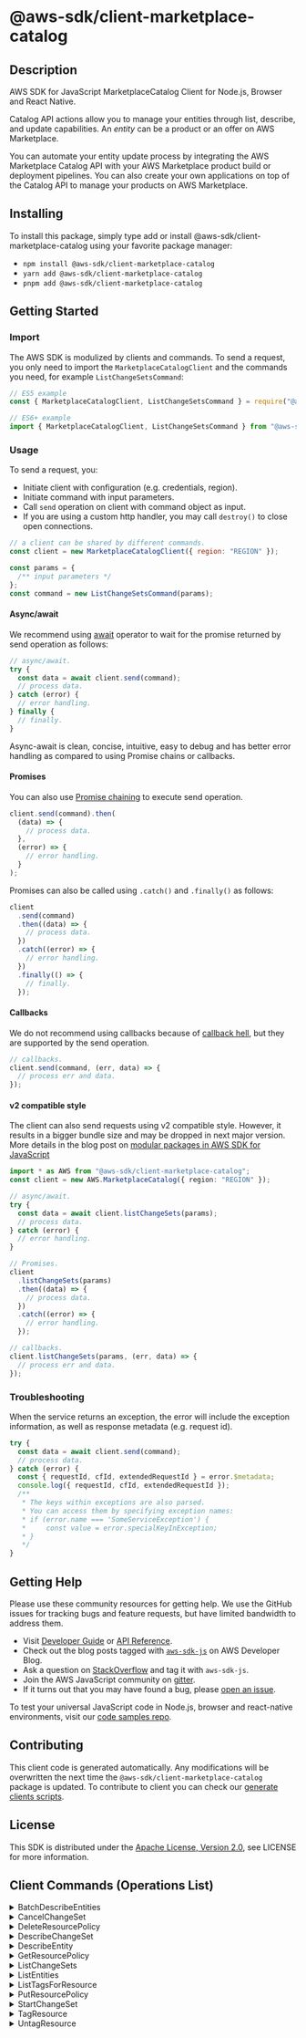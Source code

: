 <!-- generated file, do not edit directly -->

# @aws-sdk/client-marketplace-catalog

## Description

AWS SDK for JavaScript MarketplaceCatalog Client for Node.js, Browser and React Native.

<p>Catalog API actions allow you to manage your entities through list, describe, and
update capabilities. An <i>entity</i> can be a product or an offer on AWS Marketplace. </p>
<p>You can automate your entity update process by integrating the AWS Marketplace Catalog
API with your AWS Marketplace product build or deployment pipelines. You can also create
your own applications on top of the Catalog API to manage your products on AWS
Marketplace.</p>

## Installing

To install this package, simply type add or install @aws-sdk/client-marketplace-catalog
using your favorite package manager:

- `npm install @aws-sdk/client-marketplace-catalog`
- `yarn add @aws-sdk/client-marketplace-catalog`
- `pnpm add @aws-sdk/client-marketplace-catalog`

## Getting Started

### Import

The AWS SDK is modulized by clients and commands.
To send a request, you only need to import the `MarketplaceCatalogClient` and
the commands you need, for example `ListChangeSetsCommand`:

```js
// ES5 example
const { MarketplaceCatalogClient, ListChangeSetsCommand } = require("@aws-sdk/client-marketplace-catalog");
```

```ts
// ES6+ example
import { MarketplaceCatalogClient, ListChangeSetsCommand } from "@aws-sdk/client-marketplace-catalog";
```

### Usage

To send a request, you:

- Initiate client with configuration (e.g. credentials, region).
- Initiate command with input parameters.
- Call `send` operation on client with command object as input.
- If you are using a custom http handler, you may call `destroy()` to close open connections.

```js
// a client can be shared by different commands.
const client = new MarketplaceCatalogClient({ region: "REGION" });

const params = {
  /** input parameters */
};
const command = new ListChangeSetsCommand(params);
```

#### Async/await

We recommend using [await](https://developer.mozilla.org/en-US/docs/Web/JavaScript/Reference/Operators/await)
operator to wait for the promise returned by send operation as follows:

```js
// async/await.
try {
  const data = await client.send(command);
  // process data.
} catch (error) {
  // error handling.
} finally {
  // finally.
}
```

Async-await is clean, concise, intuitive, easy to debug and has better error handling
as compared to using Promise chains or callbacks.

#### Promises

You can also use [Promise chaining](https://developer.mozilla.org/en-US/docs/Web/JavaScript/Guide/Using_promises#chaining)
to execute send operation.

```js
client.send(command).then(
  (data) => {
    // process data.
  },
  (error) => {
    // error handling.
  }
);
```

Promises can also be called using `.catch()` and `.finally()` as follows:

```js
client
  .send(command)
  .then((data) => {
    // process data.
  })
  .catch((error) => {
    // error handling.
  })
  .finally(() => {
    // finally.
  });
```

#### Callbacks

We do not recommend using callbacks because of [callback hell](http://callbackhell.com/),
but they are supported by the send operation.

```js
// callbacks.
client.send(command, (err, data) => {
  // process err and data.
});
```

#### v2 compatible style

The client can also send requests using v2 compatible style.
However, it results in a bigger bundle size and may be dropped in next major version. More details in the blog post
on [modular packages in AWS SDK for JavaScript](https://aws.amazon.com/blogs/developer/modular-packages-in-aws-sdk-for-javascript/)

```ts
import * as AWS from "@aws-sdk/client-marketplace-catalog";
const client = new AWS.MarketplaceCatalog({ region: "REGION" });

// async/await.
try {
  const data = await client.listChangeSets(params);
  // process data.
} catch (error) {
  // error handling.
}

// Promises.
client
  .listChangeSets(params)
  .then((data) => {
    // process data.
  })
  .catch((error) => {
    // error handling.
  });

// callbacks.
client.listChangeSets(params, (err, data) => {
  // process err and data.
});
```

### Troubleshooting

When the service returns an exception, the error will include the exception information,
as well as response metadata (e.g. request id).

```js
try {
  const data = await client.send(command);
  // process data.
} catch (error) {
  const { requestId, cfId, extendedRequestId } = error.$metadata;
  console.log({ requestId, cfId, extendedRequestId });
  /**
   * The keys within exceptions are also parsed.
   * You can access them by specifying exception names:
   * if (error.name === 'SomeServiceException') {
   *     const value = error.specialKeyInException;
   * }
   */
}
```

## Getting Help

Please use these community resources for getting help.
We use the GitHub issues for tracking bugs and feature requests, but have limited bandwidth to address them.

- Visit [Developer Guide](https://docs.aws.amazon.com/sdk-for-javascript/v3/developer-guide/welcome.html)
  or [API Reference](https://docs.aws.amazon.com/AWSJavaScriptSDK/v3/latest/index.html).
- Check out the blog posts tagged with [`aws-sdk-js`](https://aws.amazon.com/blogs/developer/tag/aws-sdk-js/)
  on AWS Developer Blog.
- Ask a question on [StackOverflow](https://stackoverflow.com/questions/tagged/aws-sdk-js) and tag it with `aws-sdk-js`.
- Join the AWS JavaScript community on [gitter](https://gitter.im/aws/aws-sdk-js-v3).
- If it turns out that you may have found a bug, please [open an issue](https://github.com/aws/aws-sdk-js-v3/issues/new/choose).

To test your universal JavaScript code in Node.js, browser and react-native environments,
visit our [code samples repo](https://github.com/aws-samples/aws-sdk-js-tests).

## Contributing

This client code is generated automatically. Any modifications will be overwritten the next time the `@aws-sdk/client-marketplace-catalog` package is updated.
To contribute to client you can check our [generate clients scripts](https://github.com/aws/aws-sdk-js-v3/tree/main/scripts/generate-clients).

## License

This SDK is distributed under the
[Apache License, Version 2.0](http://www.apache.org/licenses/LICENSE-2.0),
see LICENSE for more information.

## Client Commands (Operations List)

<details>
<summary>
BatchDescribeEntities
</summary>

[Command API Reference](https://docs.aws.amazon.com/AWSJavaScriptSDK/v3/latest/client/marketplace-catalog/command/BatchDescribeEntitiesCommand/) / [Input](https://docs.aws.amazon.com/AWSJavaScriptSDK/v3/latest/Package/-aws-sdk-client-marketplace-catalog/Interface/BatchDescribeEntitiesCommandInput/) / [Output](https://docs.aws.amazon.com/AWSJavaScriptSDK/v3/latest/Package/-aws-sdk-client-marketplace-catalog/Interface/BatchDescribeEntitiesCommandOutput/)

</details>
<details>
<summary>
CancelChangeSet
</summary>

[Command API Reference](https://docs.aws.amazon.com/AWSJavaScriptSDK/v3/latest/client/marketplace-catalog/command/CancelChangeSetCommand/) / [Input](https://docs.aws.amazon.com/AWSJavaScriptSDK/v3/latest/Package/-aws-sdk-client-marketplace-catalog/Interface/CancelChangeSetCommandInput/) / [Output](https://docs.aws.amazon.com/AWSJavaScriptSDK/v3/latest/Package/-aws-sdk-client-marketplace-catalog/Interface/CancelChangeSetCommandOutput/)

</details>
<details>
<summary>
DeleteResourcePolicy
</summary>

[Command API Reference](https://docs.aws.amazon.com/AWSJavaScriptSDK/v3/latest/client/marketplace-catalog/command/DeleteResourcePolicyCommand/) / [Input](https://docs.aws.amazon.com/AWSJavaScriptSDK/v3/latest/Package/-aws-sdk-client-marketplace-catalog/Interface/DeleteResourcePolicyCommandInput/) / [Output](https://docs.aws.amazon.com/AWSJavaScriptSDK/v3/latest/Package/-aws-sdk-client-marketplace-catalog/Interface/DeleteResourcePolicyCommandOutput/)

</details>
<details>
<summary>
DescribeChangeSet
</summary>

[Command API Reference](https://docs.aws.amazon.com/AWSJavaScriptSDK/v3/latest/client/marketplace-catalog/command/DescribeChangeSetCommand/) / [Input](https://docs.aws.amazon.com/AWSJavaScriptSDK/v3/latest/Package/-aws-sdk-client-marketplace-catalog/Interface/DescribeChangeSetCommandInput/) / [Output](https://docs.aws.amazon.com/AWSJavaScriptSDK/v3/latest/Package/-aws-sdk-client-marketplace-catalog/Interface/DescribeChangeSetCommandOutput/)

</details>
<details>
<summary>
DescribeEntity
</summary>

[Command API Reference](https://docs.aws.amazon.com/AWSJavaScriptSDK/v3/latest/client/marketplace-catalog/command/DescribeEntityCommand/) / [Input](https://docs.aws.amazon.com/AWSJavaScriptSDK/v3/latest/Package/-aws-sdk-client-marketplace-catalog/Interface/DescribeEntityCommandInput/) / [Output](https://docs.aws.amazon.com/AWSJavaScriptSDK/v3/latest/Package/-aws-sdk-client-marketplace-catalog/Interface/DescribeEntityCommandOutput/)

</details>
<details>
<summary>
GetResourcePolicy
</summary>

[Command API Reference](https://docs.aws.amazon.com/AWSJavaScriptSDK/v3/latest/client/marketplace-catalog/command/GetResourcePolicyCommand/) / [Input](https://docs.aws.amazon.com/AWSJavaScriptSDK/v3/latest/Package/-aws-sdk-client-marketplace-catalog/Interface/GetResourcePolicyCommandInput/) / [Output](https://docs.aws.amazon.com/AWSJavaScriptSDK/v3/latest/Package/-aws-sdk-client-marketplace-catalog/Interface/GetResourcePolicyCommandOutput/)

</details>
<details>
<summary>
ListChangeSets
</summary>

[Command API Reference](https://docs.aws.amazon.com/AWSJavaScriptSDK/v3/latest/client/marketplace-catalog/command/ListChangeSetsCommand/) / [Input](https://docs.aws.amazon.com/AWSJavaScriptSDK/v3/latest/Package/-aws-sdk-client-marketplace-catalog/Interface/ListChangeSetsCommandInput/) / [Output](https://docs.aws.amazon.com/AWSJavaScriptSDK/v3/latest/Package/-aws-sdk-client-marketplace-catalog/Interface/ListChangeSetsCommandOutput/)

</details>
<details>
<summary>
ListEntities
</summary>

[Command API Reference](https://docs.aws.amazon.com/AWSJavaScriptSDK/v3/latest/client/marketplace-catalog/command/ListEntitiesCommand/) / [Input](https://docs.aws.amazon.com/AWSJavaScriptSDK/v3/latest/Package/-aws-sdk-client-marketplace-catalog/Interface/ListEntitiesCommandInput/) / [Output](https://docs.aws.amazon.com/AWSJavaScriptSDK/v3/latest/Package/-aws-sdk-client-marketplace-catalog/Interface/ListEntitiesCommandOutput/)

</details>
<details>
<summary>
ListTagsForResource
</summary>

[Command API Reference](https://docs.aws.amazon.com/AWSJavaScriptSDK/v3/latest/client/marketplace-catalog/command/ListTagsForResourceCommand/) / [Input](https://docs.aws.amazon.com/AWSJavaScriptSDK/v3/latest/Package/-aws-sdk-client-marketplace-catalog/Interface/ListTagsForResourceCommandInput/) / [Output](https://docs.aws.amazon.com/AWSJavaScriptSDK/v3/latest/Package/-aws-sdk-client-marketplace-catalog/Interface/ListTagsForResourceCommandOutput/)

</details>
<details>
<summary>
PutResourcePolicy
</summary>

[Command API Reference](https://docs.aws.amazon.com/AWSJavaScriptSDK/v3/latest/client/marketplace-catalog/command/PutResourcePolicyCommand/) / [Input](https://docs.aws.amazon.com/AWSJavaScriptSDK/v3/latest/Package/-aws-sdk-client-marketplace-catalog/Interface/PutResourcePolicyCommandInput/) / [Output](https://docs.aws.amazon.com/AWSJavaScriptSDK/v3/latest/Package/-aws-sdk-client-marketplace-catalog/Interface/PutResourcePolicyCommandOutput/)

</details>
<details>
<summary>
StartChangeSet
</summary>

[Command API Reference](https://docs.aws.amazon.com/AWSJavaScriptSDK/v3/latest/client/marketplace-catalog/command/StartChangeSetCommand/) / [Input](https://docs.aws.amazon.com/AWSJavaScriptSDK/v3/latest/Package/-aws-sdk-client-marketplace-catalog/Interface/StartChangeSetCommandInput/) / [Output](https://docs.aws.amazon.com/AWSJavaScriptSDK/v3/latest/Package/-aws-sdk-client-marketplace-catalog/Interface/StartChangeSetCommandOutput/)

</details>
<details>
<summary>
TagResource
</summary>

[Command API Reference](https://docs.aws.amazon.com/AWSJavaScriptSDK/v3/latest/client/marketplace-catalog/command/TagResourceCommand/) / [Input](https://docs.aws.amazon.com/AWSJavaScriptSDK/v3/latest/Package/-aws-sdk-client-marketplace-catalog/Interface/TagResourceCommandInput/) / [Output](https://docs.aws.amazon.com/AWSJavaScriptSDK/v3/latest/Package/-aws-sdk-client-marketplace-catalog/Interface/TagResourceCommandOutput/)

</details>
<details>
<summary>
UntagResource
</summary>

[Command API Reference](https://docs.aws.amazon.com/AWSJavaScriptSDK/v3/latest/client/marketplace-catalog/command/UntagResourceCommand/) / [Input](https://docs.aws.amazon.com/AWSJavaScriptSDK/v3/latest/Package/-aws-sdk-client-marketplace-catalog/Interface/UntagResourceCommandInput/) / [Output](https://docs.aws.amazon.com/AWSJavaScriptSDK/v3/latest/Package/-aws-sdk-client-marketplace-catalog/Interface/UntagResourceCommandOutput/)

</details>
